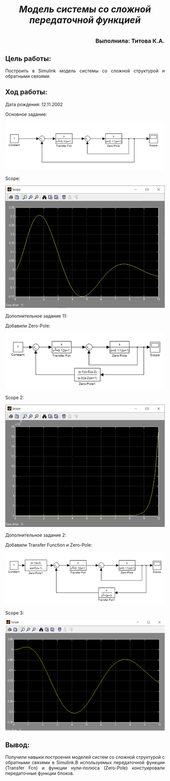 ***<h1 align = "center">Модель системы со сложной передаточной функцией</a>***

<p align = "right"><font size = 4>
Выполнила: Титова К.А.
</font></p>

## **Цель работы:**

<p align = "justify">
Пoстроить в Simulink модель системы со сложной структурой и обратными связями.
</p>

## **Ход работы:**

<p align = "justify">
Дата рождения: 12.11.2002

Основное задание:
</p>

![Основное задание](images/main.png)
<p align = "justify">
Scope:
</p>

![Scope для основного задания](images/scope1.png)

<p align = "justify">
Дополнительное задание 11:

Добавили Zero-Pole:
</p>

![Доп. задание 1](images/task2.png)

<p align = "justify">
Scope 2:
</p>

![Scope для Доп. задание 1](images/scope2.png)

<p align = "justify">
Дополнительное задание 2:

Добавили Transfer Function и Zero-Pole:
</p>

![Доп. задание 2](images/task3.png)
<p align = "justify">
Scope 3:
</p>

![Scope для Доп. задание 2](images/scope3.png)



## **Вывод:**
<p align = "justify">
Получили навыки построения моделей систем со сложной структурой с обратными связями в Simulink.В используемых передаточной функции (Transfer Fcn) и функции нули-полюса (Zero-Pole) констуировали передаточные функции блоков.

</p>
